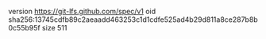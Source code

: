 version https://git-lfs.github.com/spec/v1
oid sha256:13745cdfb89c2aeaadd463253c1d1cdfe525ad4b29d811a8ce287b8b0c55b95f
size 511
